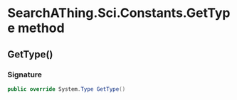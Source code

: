 # SearchAThing.Sci.Constants.GetType method
## GetType()
### Signature
```csharp
public override System.Type GetType()
```
